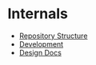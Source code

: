 # Internals

-   [Repository Structure](./repository-structure/index.md)
-   [Development](./development/index.md)
-   [Design Docs](./design-docs/)
